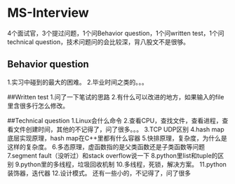 # MS-Interview
4个面试官，3个提过问题，1个问Behavior question，1个问written test，1个问technical question，技术问题问的会比较深，背八股文不是很够。

## Behavior question
1.实习中碰到的最大的困难。
2.毕业时间之类的。。。

##Written test
1.问了一下笔试的思路
2.有什么可以改进的地方，如果输入的file里含很多行怎么修改。

##Technical question
1.Linux会什么命令
2.查看CPU，查找文件，查看进程，查看文件创建时间，其他的不记得了，问了很多。。。
3.TCP UDP区别
4.hash map底层实现原理，hash map在C++里都有什么容器
5.快排原理，复杂度，为什么是这样的复杂度。
6.多态原理，虚函数指的是父类函数还是子类函数等问题
7.segment fault（没听过）和stack overflow说一下
8.python里list和tuple的区别
9.python里的多线程，垃圾回收机制
10.多线程，死锁，解决方案。
11.python装饰器，迭代器
12.设计模式。
还有一些小的，不记得了，问了很多


